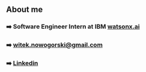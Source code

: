 ## About me
 ### :arrow_right: Software Engineer Intern at IBM [watsonx.ai](https://www.ibm.com/products/watsonx-ai)
 ### :arrow_right: witek.nowogorski@gmail.com 
 ### :arrow_right: [Linkedin](https://www.linkedin.com/in/wnowogorski/) 

